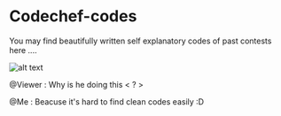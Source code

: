 # Codechef-codes
You may find beautifully written self explanatory codes of past contests here ....

![alt text](https://img.shields.io/badge/self%20explanatory-code-blue.svg)


@Viewer : Why is he doing this < ? >

@Me : Beacuse it's hard to find clean codes easily :D
